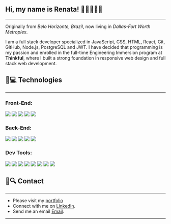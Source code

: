 ##   Hi, my name is Renata! 👩‍🦰👩‍💻🐶
<hr> 

Originally from _Belo Horizonte, Brazil_, now living in _Dallas-Fort Worth Metroplex_. 

I am a full stack developer specialized in JavaScript, CSS, HTML, React, Git, GitHub, Node.js, PostgreSQL and JWT. I have decided that programming is my passion and enrolled in the full-time Engineering Immersion program at **Thinkful**, where I built a strong foundation in responsive web design and full stack web development.


## 📌💻 Technologies
<hr> 

### Front-End:

![](https://img.shields.io/badge/Code-CSS-informational?style=flat&logo=css&logoColor=white&color=sucess)
![](https://img.shields.io/badge/Code-jQuery-informational?style=flat&logo=jquery&logoColor=white&color=sucess)
![](https://img.shields.io/badge/Code-HTML5-informational?style=flat&logo=html&logoColor=white&color=sucess)
![](https://img.shields.io/badge/Code-JavaScript-informational?style=flat&logo=javascript&logoColor=white&color=sucess)
![](https://img.shields.io/badge/Code-React-informational?style=flat&logo=react&logoColor=white&color=sucess)

### Back-End:

![](https://img.shields.io/badge/Code-PostgreSQL-informational?style=flat&logo=postgresql&logoColor=white&color=sucess)
![](https://img.shields.io/badge/Code-Node-informational?style=flat&logo=node&logoColor=white&color=sucess)
![](https://img.shields.io/badge/Code-Express-informational?style=flat&logo=express&logoColor=white&color=sucess)
![](https://img.shields.io/badge/Code-JWT-informational?style=flat&logo=jwt&logoColor=white&color=sucess)
![](https://img.shields.io/badge/Code-Mocha&Chai-informational?style=flat&logo=mocha&chait&logoColor=white&color=sucess)

### Dev Tools:

![](https://img.shields.io/badge/Git-informational?style=flat&logo=git&logoColor=white&color=sucess)
![](https://img.shields.io/badge/GitHub-informational?style=flat&logo=github&logoColor=white&color=sucess)
![](https://img.shields.io/badge/ChromeDevTools-informational?style=flat&logo=chromedevtools&logoColor=white&color=sucess)
![](https://img.shields.io/badge/Jester-informational?style=flat&logo=jester&logoColor=white&color=sucess)
![](https://img.shields.io/badge/Travis-Cli-informational?style=flat&logo=travis&logoColor=white&color=sucess)
![](https://img.shields.io/badge/Heroku-informational?style=flat&logo=heroku&logoColor=white&color=sucess)
![](https://img.shields.io/badge/Vercel-informational?style=flat&logo=vercel&logoColor=white&color=sucess)
![](https://img.shields.io/badge/Netlify-informational?style=flat&logo=netlify&logoColor=white&color=sucess)

## 📌🔍 Contact 
<hr> 

- Please visit my [portfolio]()
- Connect with me on [LinkedIn](https://www.linkedin.com/in/renatafd/?locale=en_US).
- Send me an email [Email](renata.f.dickinson@gmail.com).

<hr> 
